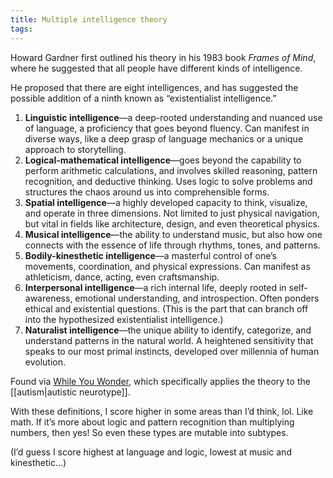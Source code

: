 ```yaml
---
title: Multiple intelligence theory
tags: 
---
```

Howard Gardner first outlined his theory in his 1983 book *Frames of Mind*, where he suggested that all people have different kinds of intelligence.

He proposed that there are eight intelligences, and has suggested the possible addition of a ninth known as “existentialist intelligence.”

1. **Linguistic intelligence**—a deep-rooted understanding and nuanced use of language, a proficiency that goes beyond fluency. Can manifest in diverse ways, like a deep grasp of language mechanics or a unique approach to storytelling.
2. **Logical-mathematical intelligence**—goes beyond the capability to perform arithmetic calculations, and involves skilled reasoning, pattern recognition, and deductive thinking. Uses logic to solve problems and structures the chaos around us into comprehensible forms.
3. **Spatial intelligence**—a highly developed capacity to think, visualize, and operate in three dimensions. Not limited to just physical navigation, but vital in fields like architecture, design, and even theoretical physics.
4. **Musical intelligence**—the ability to understand music, but also how one connects with the essence of life through rhythms, tones, and patterns.
5. **Bodily-kinesthetic intelligence**—a masterful control of one’s movements, coordination, and physical expressions. Can manifest as athleticism, dance, acting, even craftsmanship. 
6. **Interpersonal intelligence**—a rich internal life, deeply rooted in self-awareness, emotional understanding, and introspection. Often ponders ethical and existential questions. (This is the part that can branch off into the hypothesized existentialist intelligence.)
7. **Naturalist intelligence**—the unique ability to identify, categorize, and understand patterns in the natural world. A heightened sensitivity that speaks to our most primal instincts, developed over millennia of human evolution. 

Found via [While You Wonder](https://www.whileyouwonder.com/post/do-all-autistic-people-have-intellectual-disability-deep-div), which specifically applies the theory to the [[autism|autistic neurotype]].

With these definitions, I score higher in some areas than I’d think, lol. Like math. If it’s more about logic and pattern recognition than multiplying numbers, then yes! So even these types are mutable into subtypes.

(I’d guess I score highest at language and logic, lowest at music and kinesthetic…)

